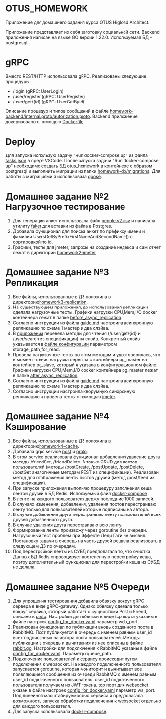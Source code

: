 # OTUS_HOMEWORK

Приложение для домашнего задания курса OTUS Higload Architect.

Приложение представляет из себя заготовку социальной сети. Backend приложения написан на языке GO версии 1.22.0. Используемая БД - postgresql. 

# gRPC

Вместо REST/HTTP использовала gRPC. Реализованы следующие процедуры:
- /login (gRPC: UserLogin)
- /user/register (gRPC: UserRegister)
- /user/get/{id} (gRPC: UserGetById)

Описание процедур и типов сообщений в файле [homework-backend/internal/proto/autorization.proto](homework-backend/internal/proto/autorization.proto). Backend приложение докеризовано с помощью [Dockerfile](homework-backend/build/Dockerfile)

# Deploy

Для запуска использую задачу "Run docker-compose up" из файла [tasks.json](.vscode/tasks.json) в среде VSCode. 
После запуска задачи "Run docker-compose up" необходимо создать БД otus_homework в контейнере с образом postgresql и выполнить миграции из папки [homework-db/migrations](homework-db/migrations/). Для работы с миграциями я использовала [goose](https://github.com/pressly/goose).

# Домашнее задание №2 Нагрузочное тестирование
1. Для генерации анкет использовала файл [people.v2.csv](utils/faker/people.v2.csv) и написала утилиту [faker](utils/faker/) для вставки из файла в Postgres.
2. Добавила функционал для поиска анкет по префиксу имени и фамилии UsersGetByPrefixFirstNameAndSecondName() с сортировкой по id.
3. Графики, тесты для jmeter, запросы на создание индекса и сам отчет лежат в директории [homework2-jmeter](homework2-jmeter/) 

# Домашнее задание №3 Репликация
1. Все файлы, использованные в ДЗ положила в директорию[homework3-replication](homework3-replication/).
2. На существующем приложения, до использования репликации сделала нагрузочные тесты. Графики нагрузки CPU,Mem,I/O docker контейнера лежат в папке [before_async_replication](homework3-replication/image/before_async_replication/).
3. Согласно инструкции из файла [guide.md](homework3-replication/guide.md) настроила асинхронную репликацию по схеме 1 мастер и два слэйва. 
4. В  [приложении](homework-backend/) перевела методы для чтения (/user/get/{id} и /user/search из спецификации) на слэйв. Конкретный слэйв указывается в [файле конфигурации](homework-backend/internal/config/config_for_docker.yaml) параметром storage_path_for_read.
5. Провела нагрузочные тесты по этим методам и удостоверилась, что в момент чтения нагрузка перешла с контейнера pg_master на контейнер pg_slave, который я указала в конфигурационном файле. Графики нагрузки CPU,Mem,I/O docker контейнера pg_master лежат в папке [after_async_replication](homework3-replication/image/after_async_replication/).
6. Согласно инструкции из файла [guide.md](homework3-replication/guide.md) настроила асинхронную репликацию по схеме 1 мастер и два слэйва. 
7. Согласно инструкции настроила кворумную синхронную репликацию и провела тесты с помощью [jmeter](homework3-replication/jmeter/Thread%20Group.jmx). 

# Домашнее задание №4 Кэширование

1. Все файлы, использованные в ДЗ положила в директорию[homework4-cache](homework4-cache/).
2. Добавила grpc service [post](homework-backend/internal/services/post/) и [proto](homework-backend/internal/proto/post.proto).
3. В этом service реализовала функционал  добавление/удаление друга методы /friendSet, /friendDelete. А также CRUD для постов пользователей (методы /postCreate, /postUpdate, /postDelete, /postGet аналогичные методам REST из спецификации). Реализован метод для отображения ленты постов друзей (метод /post/feed из спецификации). 
4. При запуске приложения выполняю процедуру заполнения кеша лентой друзей в БД Redis. Исползуемый файл [docker-compose](homework4-cache/docker-compose.yml) 
5. В ленте на каждого пользователя держу последние 1000 записей.
6. В случаях изменения, добавления, удаления постов перестраиваю ленту только для пользователей которые подписаны на автора.
7. В случае добавления друга перестраиваю ленту пользователей всех друзей добавленного друга.
8. В случае удаления друга перестраиваю всю ленту.
9. Формирование ленты произвожу через goroutine без очереди. Нагрузочный тест проблем при Эффекте Леди Гаги не выявил. Постановку задачи в очередь на часть друзей решила реализовать в следующем ДЗ по очередям.
10. Под перестройкой ленты из СУБД предполагала то, что очистка Данных БД Redis спровоцирует постепенную перестройку кеша, поэтоу дополнительный функционал для перестройки кеша из СУБД не делала.

# Домашнее задание №5 Очереди

1. Для упрощения тестирования добавила обвязку вокруг gRPC сервера в виде gRPC-gateway. Однако обвязку сделала только вокруг сервиса, который работает с сущностями Post и Friend, описано в [proto](homework-backend/internal/proto/post.proto). Настройки для обвязки в виде tcp порта указаны в файле настроек [config_for_docker.yaml](/homework-backend/internal/config/config_for_docker.yaml) параметр web_port.
2. Реализован функционал по публикации вновь созданного поста в RabbitMQ. Пост публикуется в очередь с именем равным user_id всех подписанных на автора поста пользователей. Методы публикации в очередь и вычитвания из нее описаны в файле [rabbit.go](/homework-backend/internal/storage/rabbit/rabbit.go). Настройки для подключения к RabbitMQ указаны в файле [config_for_docker.yaml](/homework-backend/internal/config/config_for_docker.yaml). Параметр rqueue_path.
3. Подключение пользователей к сервису происходит путем подключения к websocket. На каждого подключенного пользователя запускается goroutine, которая мониторит и вычитывает все появляющиеся сообщения из очереди RabbitMQ с именем равным user_id подключенного пользователя. user_id подключенного пользователя получаем из JWT токена. tcp порт для websocket указан в файле настроек [config_for_docker.yaml](/homework-backend/internal/config/config_for_docker.yaml) параметр ws_port. Под линейной масштабируемостью сервиса я предполагала возможность запуска обработки подключения к websocket отдельно для каждого пользователя.
4. Для запуска использовала [docker-compose](/homework5-queries/docker-compose.yml).